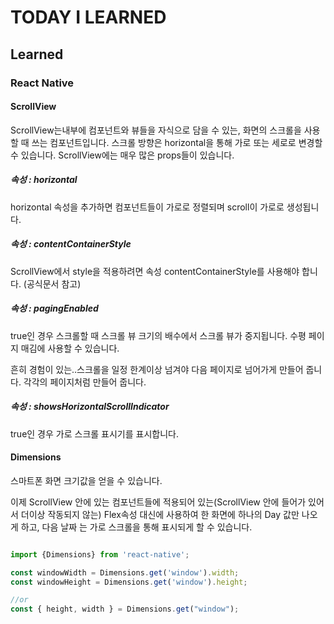 # TODAY I LEARNED

## Learned

### React Native

#### ScrollView

ScrollView는내부에 컴포넌트와 뷰들을 자식으로 담을 수 있는, 화면의 스크롤을 사용할 때 쓰는 컴포넌트입니다.
스크롤 방향은 horizontal을 통해 가로 또는 세로로 변경할 수 있습니다.
ScrollView에는 매우 많은 props들이 있습니다.

##### 속성 : horizontal

horizontal 속성을 추가하면 컴포넌트들이 가로로 정렬되며 scroll이 가로로 생성됩니다.

##### 속성 : contentContainerStyle

ScrollView에서 style을 적용하려면 속성 contentContainerStyle를 사용해야 합니다. (공식문서 참고)

##### 속성 : pagingEnabled

true인 경우 스크롤할 때 스크롤 뷰 크기의 배수에서 스크롤 뷰가 중지됩니다. 수평 페이지 매김에 사용할 수 있습니다.

흔히 경험이 있는..스크롤을 일정 한계이상 넘겨야 다음 페이지로 넘어가게 만들어 줍니다. 각각의 페이지처럼 만들어 줍니다.

##### 속성 : showsHorizontalScrollIndicator

true인 경우 가로 스크롤 표시기를 표시합니다.

#### Dimensions

스마트폰 화면 크기값을 얻을 수 있습니다.

이제 ScrollView 안에 있는 컴포넌트들에 적용되어 있는(ScrollView 안에 들어가 있어서 더이상 작동되지 않는)  Flex속성 대신에 사용하여 한 화면에 하나의 Day 값만 나오게 하고, 다음 날짜 는 가로 스크롤을 통해 표시되게 할 수 있습니다.

```javascript

import {Dimensions} from 'react-native';

const windowWidth = Dimensions.get('window').width;
const windowHeight = Dimensions.get('window').height;

//or
const { height, width } = Dimensions.get("window");
```

